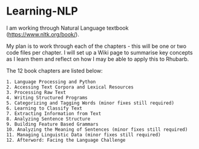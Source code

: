 # Learning-NLP
I am working through Natural Language textbook (https://www.nltk.org/book/).

My plan is to work through each of the chapters - this will be one or two code files per chapter.
I will set up a Wiki page to summarise key concepts as I learn them and reflect on how I may be able to apply this to Rhubarb.

The 12 book chapters are listed below:

    1. Language Processing and Python
    2. Accessing Text Corpora and Lexical Resources
    3. Processing Raw Text
    4. Writing Structured Programs
    5. Categorizing and Tagging Words (minor fixes still required)
    6. Learning to Classify Text
    7. Extracting Information from Text
    8. Analyzing Sentence Structure
    9. Building Feature Based Grammars
    10. Analyzing the Meaning of Sentences (minor fixes still required)
    11. Managing Linguistic Data (minor fixes still required)
    12. Afterword: Facing the Language Challenge
